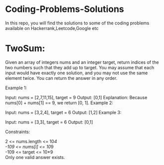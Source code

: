# Coding-Problems-Solutions
In this repo, you will find the solutions to some of the coding problems available on Hackerrank,Leetcode,Google etc


# TwoSum:

Given an array of integers nums and an integer target, return indices of the two numbers such that they add up to target.
You may assume that each input would have exactly one solution, and you may not use the same element twice.
You can return the answer in any order.

Example 1:

Input: nums = [2,7,11,15], target = 9
Output: [0,1]
Explanation: Because nums[0] + nums[1] == 9, we return [0, 1].
Example 2:

Input: nums = [3,2,4], target = 6
Output: [1,2]
Example 3:

Input: nums = [3,3], target = 6
Output: [0,1]
 

Constraints:

2 <= nums.length <= 10*4 <br>
-109 <= nums[i] <= 10*9 <br>
-109 <= target <= 10*9 <br>
Only one valid answer exists.
